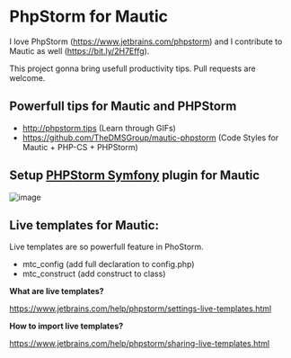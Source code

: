 # PhpStorm for Mautic

I love PhpStorm (https://www.jetbrains.com/phpstorm) and I contribute to Mautic as well (https://bit.ly/2H7Effg).

This project gonna bring usefull productivity tips. Pull requests are welcome.

## Powerfull tips for Mautic and PHPStorm

- http://phpstorm.tips (Learn through GIFs)
- https://github.com/TheDMSGroup/mautic-phpstorm (Code Styles for Mautic + PHP-CS + PHPStorm)

## Setup [PHPStorm Symfony](https://plugins.jetbrains.com/plugin/7219-symfony-plugin) plugin for Mautic

![image](https://user-images.githubusercontent.com/462477/41215515-05ff6524-6d51-11e8-91b6-bee8fa2d05fc.png)

## Live templates for Mautic:

Live templates are so powerfull feature in PhoStorm. 

- mtc_config (add full declaration to config.php)
- mtc_construct (add construct to class)

**What are live templates?**

https://www.jetbrains.com/help/phpstorm/settings-live-templates.html

**How to import live templates?**

https://www.jetbrains.com/help/phpstorm/sharing-live-templates.html
